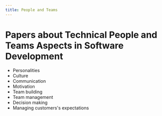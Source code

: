 ```yaml
---
title: People and Teams
---
```

# Papers about Technical People and Teams Aspects in Software Development

* Personalities
* Culture
* Communication
* Motivation
* Team building
* Team management
* Decision making
* Managing customers's expectations